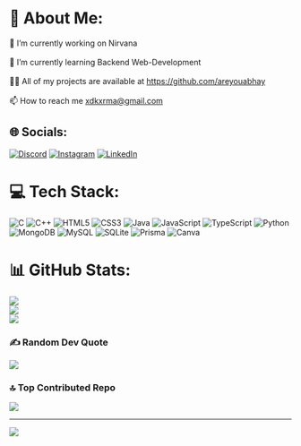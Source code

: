 # 💫 About Me:
🔭 I’m currently working on Nirvana<br><br>🌱 I’m currently learning Backend Web-Development<br><br>👨‍💻 All of my projects are available at https://github.com/areyouabhay<br><br>📫 How to reach me xdkxrma@gmail.com


## 🌐 Socials:
[![Discord](https://img.shields.io/badge/Discord-%237289DA.svg?logo=discord&logoColor=white)](https://discord.gg/9bWCU6VPEM) [![Instagram](https://img.shields.io/badge/Instagram-%23E4405F.svg?logo=Instagram&logoColor=white)](https://instagram.com/areyouabhay) [![LinkedIn](https://img.shields.io/badge/LinkedIn-%230077B5.svg?logo=linkedin&logoColor=white)](https://linkedin.com/in/areyouabhay) 

# 💻 Tech Stack:
![C](https://img.shields.io/badge/c-%2300599C.svg?style=for-the-badge&logo=c&logoColor=white) ![C++](https://img.shields.io/badge/c++-%2300599C.svg?style=for-the-badge&logo=c%2B%2B&logoColor=white) ![HTML5](https://img.shields.io/badge/html5-%23E34F26.svg?style=for-the-badge&logo=html5&logoColor=white) ![CSS3](https://img.shields.io/badge/css3-%231572B6.svg?style=for-the-badge&logo=css3&logoColor=white) ![Java](https://img.shields.io/badge/java-%23ED8B00.svg?style=for-the-badge&logo=openjdk&logoColor=white) ![JavaScript](https://img.shields.io/badge/javascript-%23323330.svg?style=for-the-badge&logo=javascript&logoColor=%23F7DF1E) ![TypeScript](https://img.shields.io/badge/typescript-%23007ACC.svg?style=for-the-badge&logo=typescript&logoColor=white) ![Python](https://img.shields.io/badge/python-3670A0?style=for-the-badge&logo=python&logoColor=ffdd54) ![MongoDB](https://img.shields.io/badge/MongoDB-%234ea94b.svg?style=for-the-badge&logo=mongodb&logoColor=white) ![MySQL](https://img.shields.io/badge/mysql-4479A1.svg?style=for-the-badge&logo=mysql&logoColor=white) ![SQLite](https://img.shields.io/badge/sqlite-%2307405e.svg?style=for-the-badge&logo=sqlite&logoColor=white) ![Prisma](https://img.shields.io/badge/Prisma-3982CE?style=for-the-badge&logo=Prisma&logoColor=white) ![Canva](https://img.shields.io/badge/Canva-%2300C4CC.svg?style=for-the-badge&logo=Canva&logoColor=white)
# 📊 GitHub Stats:
![](https://github-readme-stats.vercel.app/api?username=areyouabhay&theme=dark&hide_border=false&include_all_commits=true&count_private=true)<br/>
![](https://github-readme-streak-stats.herokuapp.com/?user=areyouabhay&theme=dark&hide_border=false)<br/>
![](https://github-readme-stats.vercel.app/api/top-langs/?username=areyouabhay&theme=dark&hide_border=false&include_all_commits=true&count_private=true&layout=compact)

### ✍️ Random Dev Quote
![](https://quotes-github-readme.vercel.app/api?type=horizontal&theme=radical)

### 🔝 Top Contributed Repo
![](https://github-contributor-stats.vercel.app/api?username=areyouabhay&limit=5&theme=dark&combine_all_yearly_contributions=true)

---
[![](https://visitcount.itsvg.in/api?id=areyouabhay&icon=0&color=0)](https://visitcount.itsvg.in)

<!-- Proudly created with GPRM ( https://gprm.itsvg.in ) -->
